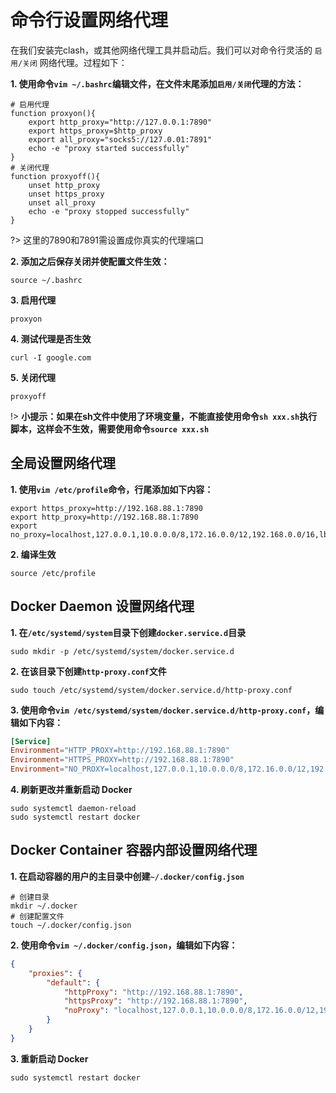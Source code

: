 # 命令行设置网络代理

在我们安装完clash，或其他网络代理工具并启动后。我们可以对命令行灵活的 `启用/关闭` 网络代理。过程如下：

**1. 使用命令`vim ~/.bashrc`编辑文件，在文件末尾添加`启用/关闭`代理的方法：**

```shell
# 启用代理
function proxyon(){
    export http_proxy="http://127.0.0.1:7890"
    export https_proxy=$http_proxy
    export all_proxy="socks5://127.0.01:7891"
    echo -e "proxy started successfully"
}
# 关闭代理
function proxyoff(){
    unset http_proxy
    unset https_proxy
    unset all_proxy
    echo -e "proxy stopped successfully"
}
```

?> 这里的7890和7891需设置成你真实的代理端口

**2. 添加之后保存关闭并使配置文件生效：**

```shell
source ~/.bashrc
```

**3. 启用代理**

```shell
proxyon
```

**4. 测试代理是否生效**

```shell
curl -I google.com
```

**5. 关闭代理**

```shell
proxyoff
```

!> **小提示：如果在sh文件中使用了环境变量，不能直接使用命令`sh xxx.sh`执行脚本，这样会不生效，需要使用命令`source xxx.sh`**

## 全局设置网络代理

**1. 使用`vim /etc/profile`命令，行尾添加如下内容：**

```env
export https_proxy=http://192.168.88.1:7890
export http_proxy=http://192.168.88.1:7890
export no_proxy=localhost,127.0.0.1,10.0.0.0/8,172.16.0.0/12,192.168.0.0/16,lb.kubesphere.local
```

**2. 编译生效**

```shell
source /etc/profile
```

## Docker Daemon 设置网络代理

**1. 在`/etc/systemd/system`目录下创建`docker.service.d`目录**

```shell
sudo mkdir -p /etc/systemd/system/docker.service.d
```

**2. 在该目录下创建`http-proxy.conf`文件**

```shell
sudo touch /etc/systemd/system/docker.service.d/http-proxy.conf
```

**3. 使用命令`vim /etc/systemd/system/docker.service.d/http-proxy.conf`，编辑如下内容：**

```conf
[Service]
Environment="HTTP_PROXY=http://192.168.88.1:7890"
Environment="HTTPS_PROXY=http://192.168.88.1:7890"
Environment="NO_PROXY=localhost,127.0.0.1,10.0.0.0/8,172.16.0.0/12,192.168.0.0/16,lb.kubesphere.local"
```

**4. 刷新更改并重新启动 Docker**

```shell
sudo systemctl daemon-reload
sudo systemctl restart docker
```

## Docker Container 容器内部设置网络代理

**1. 在启动容器的用户的主目录中创建`~/.docker/config.json`**

```shell
# 创建目录
mkdir ~/.docker
# 创建配置文件
touch ~/.docker/config.json
```

**2. 使用命令`vim ~/.docker/config.json`，编辑如下内容：**

```json
{
    "proxies": {
        "default": {
            "httpProxy": "http://192.168.88.1:7890",
            "httpsProxy": "http://192.168.88.1:7890",
            "noProxy": "localhost,127.0.0.1,10.0.0.0/8,172.16.0.0/12,192.168.0.0/16,lb.kubesphere.local"
        }
    }
}
```

**3. 重新启动 Docker**

```shell
sudo systemctl restart docker
```
